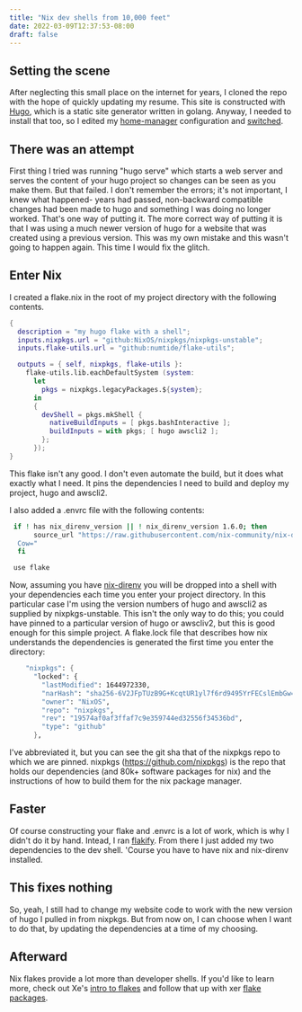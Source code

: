 ```yaml
---
title: "Nix dev shells from 10,000 feet"
date: 2022-03-09T12:37:53-08:00
draft: false
---
```


## Setting the scene

After neglecting this small place on the internet for years, I cloned the repo with the
hope of quickly updating my resume. This site is constructed with [Hugo](https://gohugo.io),
which is a static site generator written in golang. Anyway, I needed to install that too, so I
edited my [home-manager](https://github.com/nix-community/home-manager) configuration and [switched](https://github.com/svrana/nix-home/blob/main/Makefile#L26).

## There was an attempt

First thing I tried was running "hugo serve" which starts a web server and serves the
content of your hugo project so changes can be seen as you make them.  But that failed. I
don't remember the errors; it's not important, I knew what happened- years had passed,
non-backward compatible changes had been made to hugo and something I was doing no longer worked.
That's one way of putting it. The more correct way of putting it is that I was using a
much newer version of hugo for a website that was created using a previous version. This was
my own mistake and this wasn't going to happen again. This time I would fix the glitch.

## Enter Nix

I created a flake.nix in the root of my project directory with the following contents.

```nix {linenos=false,hl_lines=[14]}
{
  description = "my hugo flake with a shell";
  inputs.nixpkgs.url = "github:NixOS/nixpkgs/nixpkgs-unstable";
  inputs.flake-utils.url = "github:numtide/flake-utils";

  outputs = { self, nixpkgs, flake-utils }:
    flake-utils.lib.eachDefaultSystem (system:
      let
        pkgs = nixpkgs.legacyPackages.${system};
      in
      {
        devShell = pkgs.mkShell {
          nativeBuildInputs = [ pkgs.bashInteractive ];
          buildInputs = with pkgs; [ hugo awscli2 ];
        };
      });
}
```

This flake isn't any good. I don't even automate the build, but it does what exactly what
I need. It pins the dependencies I need to build and deploy my project, hugo and awscli2.

I also added a .envrc file with the following contents:

```bash
 if ! has nix_direnv_version || ! nix_direnv_version 1.6.0; then
      source_url "https://raw.githubusercontent.com/nix-community/nix-direnv/1.6.0/direnvrc" "sha256-FqqbUyxL8MZdXe5LkMgtNo95raZFbegFpl5k2+Pr
  Cow="
  fi

 use flake
```

Now, assuming you have [nix-direnv](https://github.com/nix-community/nix-direnv) you will
be dropped into a shell with your dependencies each time you enter your project directory.
In this particular case I'm using the version numbers of hugo and awscli2 as supplied by
nixpkgs-unstable. This isn't the only way to do this; you could have pinned to a
particular version of hugo or awscliv2, but this is good enough for this simple project. A
flake.lock file that describes how nix understands the dependencies is generated the first
time you enter the directory:

```nix {linenos=false,hl_lines=[7]}
    "nixpkgs": {
      "locked": {
        "lastModified": 1644972330,
        "narHash": "sha256-6V2JFpTUzB9G+KcqtUR1yl7f6rd9495YrFECslEmbGw=",
        "owner": "NixOS",
        "repo": "nixpkgs",
        "rev": "19574af0af3ffaf7c9e359744ed32556f34536bd",
        "type": "github"
      },
```

I've abbreviated it, but you can see the git sha that of the nixpkgs repo to which
we are pinned. nixpkgs (https://github.com/nixpkgs) is the repo that holds our dependencies (and 80k+
software packages for nix) and the instructions of how to build them for the nix package
manager.

## Faster

Of course constructing your flake and .envrc is a lot of work, which is why I didn't do it
by hand. Intead, I  ran [flakify](https://github.com/nix-community/nix-direnv#shell-integration). From there I
just added my two dependencies to the dev shell. 'Course you have to have nix and
nix-direnv installed.


## This fixes nothing

So, yeah, I still had to change my website code to work with the new version of hugo I
pulled in from nixpkgs. But from now on, I can choose when I want to do that, by
updating the dependencies at a time of my choosing.

## Afterward

Nix flakes provide a lot more than developer shells. If you'd like to learn more, check
out Xe's [intro to flakes](https://christine.website/blog/nix-flakes-1-2022-02-21) and
follow that up with xer [flake packages](https://christine.website/blog/nix-flakes-2-2022-02-27).
